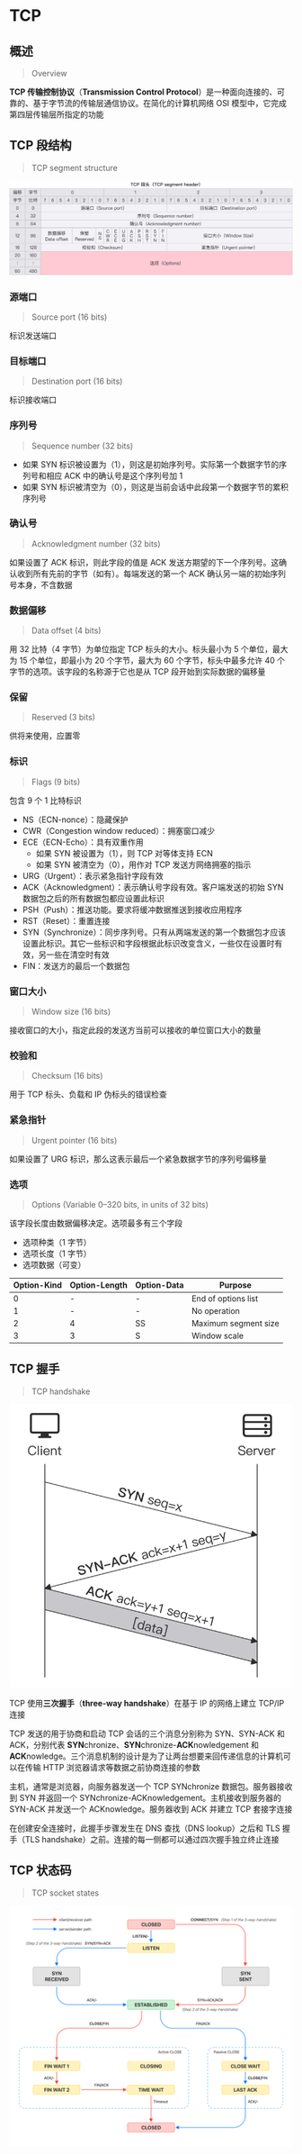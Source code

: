 # TCP

## 概述

> Overview

**TCP 传输控制协议**（**Transmission Control
Protocol**）是一种面向连接的、可靠的、基于字节流的传输层通信协议。在简化的计算机网络
OSI 模型中，它完成第四层传输层所指定的功能

## TCP 段结构

> TCP segment structure

<picture>
  <source media="(prefers-color-scheme: dark)" srcset="./tcp/tcp-segment-header-dark.svg">
  <source media="(prefers-color-scheme: light)" srcset="./tcp/tcp-segment-header-light.svg">
  <img alt="tcp-segment-header" src="./tcp/tcp-segment-header-light.svg">
</picture>

### 源端口

> Source port (16 bits)

标识发送端口

### 目标端口

> Destination port (16 bits)

标识接收端口

### 序列号

> Sequence number (32 bits)

- 如果 SYN 标识被设置为（1），则这是初始序列号。实际第一个数据字节的序列号和相应
  ACK 中的确认号是这个序列号加 1
- 如果 SYN 标识被清空为（0），则这是当前会话中此段第一个数据字节的累积序列号

### 确认号

> Acknowledgment number (32 bits)

如果设置了 ACK 标识，则此字段的值是 ACK
发送方期望的下一个序列号。这确认收到所有先前的字节（如有）。每端发送的第一个
ACK 确认另一端的初始序列号本身，不含数据

### 数据偏移

> Data offset (4 bits)

用 32 比特（4 字节）为单位指定 TCP 标头的大小。标头最小为
5 个单位，最大为 15 个单位，即最小为 20 个字节，最大为 60 个字节，标头中最多允许
40 个字节的选项。该字段的名称源于它也是从 TCP 段开始到实际数据的偏移量

### 保留

> Reserved (3 bits)

供将来使用，应置零

### 标识

> Flags (9 bits)

包含 9 个 1 比特标识

- NS（ECN-nonce）：隐藏保护
- CWR（Congestion window reduced）：拥塞窗口减少
- ECE（ECN-Echo）：具有双重作用
  - 如果 SYN 被设置为（1），则 TCP 对等体支持 ECN
  - 如果 SYN 被清空为（0），用作对 TCP 发送方网络拥塞的指示
- URG（Urgent）：表示紧急指针字段有效
- ACK（Acknowledgment）：表示确认号字段有效。客户端发送的初始 SYN
  数据包之后的所有数据包都应设置此标识
- PSH（Push）：推送功能。要求将缓冲数据推送到接收应用程序
- RST（Reset）：重置连接
- SYN（Synchronize）：同步序列号。只有从两端发送的第一个数据包才应该设置此标识。其它一些标识和字段根据此标识改变含义，一些仅在设置时有效，另一些在清空时有效
- FIN：发送方的最后一个数据包

### 窗口大小

> Window size (16 bits)

接收窗口的大小，指定此段的发送方当前可以接收的单位窗口大小的数量

### 校验和

> Checksum (16 bits)

用于 TCP 标头、负载和 IP 伪标头的错误检查

### 紧急指针

> Urgent pointer (16 bits)

如果设置了 URG 标识，那么这表示最后一个紧急数据字节的序列号偏移量

### 选项

> Options (Variable 0–320 bits, in units of 32 bits)

该字段长度由数据偏移决定。选项最多有三个字段

- 选项种类（1 字节）
- 选项长度（1 字节）
- 选项数据（可变）

| Option-Kind | Option-Length | Option-Data | Purpose              |
| ----------- | ------------- | ----------- | -------------------- |
| 0           | -             | -           | End of options list  |
| 1           | -             | -           | No operation         |
| 2           | 4             | SS          | Maximum segment size |
| 3           | 3             | S           | Window scale         |

## TCP 握手

> TCP handshake

<picture>
  <source media="(prefers-color-scheme: dark)" srcset="./tcp/tcp-handshake-dark.svg">
  <source media="(prefers-color-scheme: light)" srcset="./tcp/tcp-handshake-light.svg">
  <img alt="./tcp-handshake" src="./tcp/tcp-handshake-light.svg">
</picture>

TCP 使用**三次握手**（**three-way handshake**）在基于
IP 的网络上建立 TCP/IP 连接

TCP 发送的用于协商和启动 TCP 会话的三个消息分别称为 SYN、SYN-ACK 和
ACK，分别代表 **SYN**chronize、**SYN**chronize-**ACK**nowledgement 和
**ACK**nowledge。三个消息机制的设计是为了让两台想要来回传递信息的计算机可以在传输
HTTP 浏览器请求等数据之前协商连接的参数

主机，通常是浏览器，向服务器发送一个 TCP
SYNchronize 数据包。服务器接收到 SYN 并返回一个
SYNchronize-ACKnowledgement。主机接收到服务器的
SYN-ACK 并发送一个 ACKnowledge。服务器收到 ACK 并建立
TCP 套接字连接

在创建安全连接时，此握手步骤发生在 DNS 查找（DNS
lookup）之后和 TLS 握手（TLS
handshake）之前。连接的每一侧都可以通过四次握手独立终止连接

## TCP 状态码

> TCP socket states

<picture>
  <source media="(prefers-color-scheme: dark)" srcset="./tcp/tcp-state-diagram-dark.svg">
  <source media="(prefers-color-scheme: light)" srcset="./tcp/tcp-state-diagram-light.svg">
  <img alt="./tcp-state-diagram" src="./tcp/tcp-state-diagram-light.svg">
</picture>
